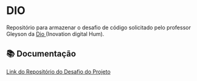 
# DIO 

Repositório para armazenar o desafio de código solicitado pelo professor Gleyson da [Dio ](https://web.dio.me/home) (Inovation digital Hum).

## 📚 Documentação
[Link do Repositório do Desafio do Projeto](https://github.com/digitalinnovationone/trilha-java-basico/tree/main/desafios/poo)
